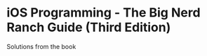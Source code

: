 iOS Programming - The Big Nerd Ranch Guide (Third Edition)
=========================

Solutions from the book
